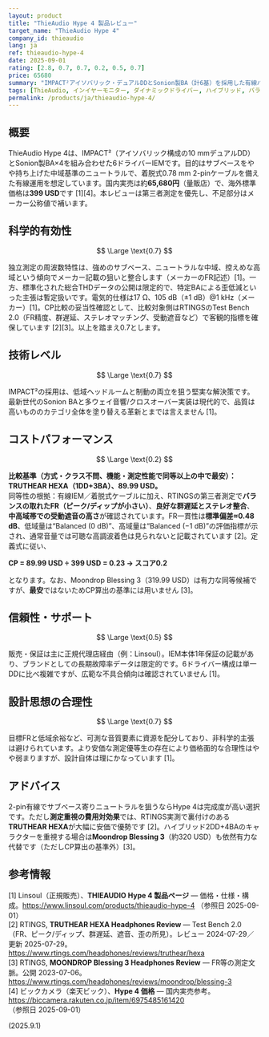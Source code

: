 ```yaml
---
layout: product
title: "ThieAudio Hype 4 製品レビュー"
target_name: "ThieAudio Hype 4"
company_id: thieaudio
lang: ja
ref: thieaudio-hype-4
date: 2025-09-01
rating: [2.8, 0.7, 0.7, 0.2, 0.5, 0.7]
price: 65680
summary: "IMPACT²アイソバリック・デュアルDDとSonion製BA（計6基）を採用した有線ハイブリッドIEM。低域の余裕と堅実な技術性能を示しますが、測定に基づく同等以上の低価格機が存在するため価格優位性は限定的です。"
tags: [ThieAudio, インイヤーモニター, ダイナミックドライバー, ハイブリッド, バランスドアーマチュア]
permalink: /products/ja/thieaudio-hype-4/
---
```

## 概要

ThieAudio Hype 4は、IMPACT²（アイソバリック構成の10 mmデュアルDD）とSonion製BA×4を組み合わせた6ドライバーIEMです。目的はサブベースをやや持ち上げた中域基準のニュートラルで、着脱式0.78 mm 2-pinケーブルを備えた有線運用を想定しています。国内実売は約**65,680円**（量販店）で、海外標準価格は**399 USD**です [1][4]。本レビューは第三者測定を優先し、不足部分はメーカー公称値で補います。

## 科学的有効性

$$ \Large \text{0.7} $$

独立測定の周波数特性は、強めのサブベース、ニュートラルな中域、控えめな高域という傾向でメーカー記載の狙いと整合します（メーカーのFR記述）[1]。一方、標準化された総合THDデータの公開は限定的で、特定BAによる歪低減といった主張は暫定扱いです。電気的仕様は17 Ω、105 dB（±1 dB）@1 kHz（メーカー）[1]。CP比較の妥当性確認として、比較対象側はRTINGSのTest Bench 2.0（FR精度、群遅延、ステレオマッチング、受動遮音など）で客観的指標を確保しています [2][3]。以上を踏まえ0.7とします。

## 技術レベル

$$ \Large \text{0.7} $$

IMPACT²の採用は、低域ヘッドルームと制動の両立を狙う堅実な解決策です。最新世代のSonion BAと多ウェイ音響/クロスオーバー実装は現代的で、品質は高いもののカテゴリ全体を塗り替える革新とまでは言えません [1]。

## コストパフォーマンス

$$ \Large \text{0.2} $$

**比較基準（方式・クラス不問、機能・測定性能で同等以上の中で最安）：TRUTHEAR HEXA（1DD+3BA）、89.99 USD。**  
同等性の根拠：有線IEM／着脱式ケーブルに加え、RTINGSの第三者測定で**バランスの取れたFR（ピーク/ディップが小さい）**、**良好な群遅延とステレオ整合**、**中高域帯での受動遮音の高さ**が確認されています。FR一貫性は**標準偏差≈0.48 dB**、低域量は“Balanced (0 dB)”、高域量は“Balanced (−1 dB)”の評価指標が示され、通常音量では可聴な高調波着色は見られないと記載されています [2]。定義式に従い、

**CP = 89.99 USD ÷ 399 USD = 0.23 → スコア0.2**

となります。なお、Moondrop Blessing 3（319.99 USD）は有力な同等候補ですが、**最安**ではないためCP算出の基準には用いません [3]。

## 信頼性・サポート

$$ \Large \text{0.5} $$

販売・保証は主に正規代理店経由（例：Linsoul）。IEM本体1年保証の記載があり、ブランドとしての長期故障率データは限定的です。6ドライバー構成は単一DDに比べ複雑ですが、広範な不具合傾向は確認されていません [1]。

## 設計思想の合理性

$$ \Large \text{0.7} $$

目標FRと低域余裕など、可測な音質要素に資源を配分しており、非科学的主張は避けられています。より安価な測定優等生の存在により価格面的な合理性はやや弱まりますが、設計自体は理にかなっています [1]。

## アドバイス

2-pin有線でサブベース寄りニュートラルを狙うならHype 4は完成度が高い選択です。ただし**測定重視の費用対効果**では、RTINGS実測で裏付けのある**TRUTHEAR HEXA**が大幅に安価で優勢です [2]。ハイブリッド2DD+4BAのキャラクターを重視する場合は**Moondrop Blessing 3**（約320 USD）も依然有力な代替です（ただしCP算出の基準外）[3]。

## 参考情報

[1] Linsoul（正規販売）、**THIEAUDIO Hype 4 製品ページ** — 価格・仕様・構成。https://www.linsoul.com/products/thieaudio-hype-4 （参照日 2025-09-01）  
[2] RTINGS, **TRUTHEAR HEXA Headphones Review** — Test Bench 2.0（FR、ピーク/ディップ、群遅延、遮音、歪の所見）。レビュー 2024-07-29／更新 2025-07-29。https://www.rtings.com/headphones/reviews/truthear/hexa  
[3] RTINGS, **MOONDROP Blessing 3 Headphones Review** — FR等の測定文脈。公開 2023-07-06。https://www.rtings.com/headphones/reviews/moondrop/blessing-3  
[4] ビックカメラ（楽天ビック）、**Hype 4 価格** — 国内実売参考。https://biccamera.rakuten.co.jp/item/6975485161420 （参照日 2025-09-01）

(2025.9.1)

